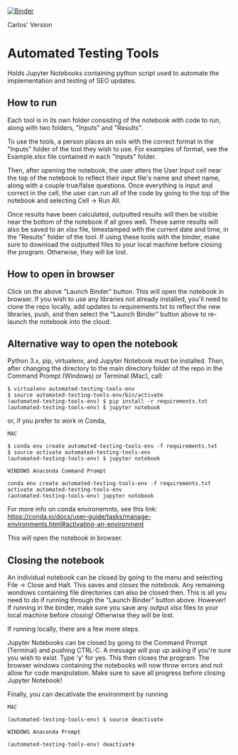 [![Binder](https://mybinder.org/badge.svg)](https://mybinder.org/v2/gh/laughlin/automated-testing/carlos)

Carlos' Version

# Automated Testing Tools
Holds Jupyter Notebooks containing python script used to automate the implementation and testing of SEO updates.

## How to run
Each tool is in its own folder consisting of the notebook with code to run, along with two folders, "Inputs" and "Results".

To use the tools, a person places an xslx with the correct format in the "Inputs" folder of the tool they wish to use. For examples of format, see the Example.xlsx file contained in each "Inputs" folder.

Then, after opening the notebook, the user alters the User Input cell near the top of the notebook to reflect their input file's name and sheet name, along with a couple true/false questions. Once everything is input and correct in the cell, the user can run all of the code by going to the top of the notebook and selecting Cell -> Run All.

Once results have been calculated, outputted results will then be visible near the bottom of the notebook if all goes well. These same results will also be saved to an xlsx file, timestamped with the current date and time, in the "Results" folder of the tool. If using these tools with the binder, make sure to download the outputted files to your local machine before closing the program. Otherwise, they will be lost.

## How to open in browser
Click on the above "Launch Binder" button. This will open the notebook in browser. If you wish to use any libraries not already installed, you'll need to clone the repo locally, add updates to requirements.txt to reflect the new libraries, push, and then select the "Launch Binder" button above to re-launch the notebook into the cloud.

## Alternative way to open the notebook
Python 3.x, pip, virtualenv, and Jupyter Notebook must be installed. Then, after changing the directory to the main directory folder of the repo in the Command Prompt (Windows) or Terminal (Mac), call:

```
$ virtualenv automated-testing-tools-env
$ source automated-testing-tools-env/bin/activate
(automated-testing-tools-env) $ pip install -r requirements.txt
(automated-testing-tools-env) $ jupyter notebook
```

or, if you prefer to work in Conda,


```
MAC

$ conda env create automated-testing-tools-env -f requirements.txt
$ source activate automated-testing-tools-env
(automated-testing-tools-env) $ jupyter notebook

WINDOWS Anaconda Command Prompt

conda env create automated-testing-tools-env -f requirements.txt
activate automated-testing-tools-env
(automated-testing-tools-env) jupyter notebook
```

For more info on conda environemnts, see this link: https://conda.io/docs/user-guide/tasks/manage-environments.html#activating-an-environment

This will open the notebook in browser.

## Closing the notebook
An individual notebook can be closed by going to the menu and selecting File -> Close and Halt. This saves and closes the notebook. Any remaining wondows containing file directories can also be closed then. This is all you need to do if running through the "Launch Binder" button above. However! If running in the binder, make sure you save any output xlsx files to your local machine before closing! Otherwise they will be lost.

If running locally, there are a few more steps.

Jupyter Notebooks can be closed by going to the Command Prompt (Terminal) and pushing CTRL-C. A message will pop up asking if you're sure you wish to exist. Type 'y' for yes. This then closes the program. The browser windows containing the notebooks will now throw errors and not allow for code manipulation. Make sure to save all progress before closing Jupyter Notebook!

Finally, you can decativate the environment by running

```
MAC

(automated-testing-tools-env) $ source deactivate

WINDOWS Anaconda Prompt

(automated-testing-tools-env) deactivate
```